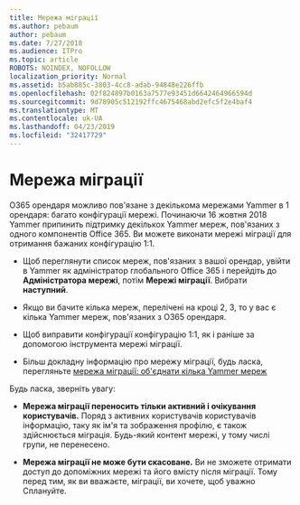 ```yaml
---
title: Мережа міграції
ms.author: pebaum
author: pebaum
ms.date: 7/27/2018
ms.audience: ITPro
ms.topic: article
ROBOTS: NOINDEX, NOFOLLOW
localization_priority: Normal
ms.assetid: b5ab885c-3803-4cc8-adab-94848e226ffb
ms.openlocfilehash: 02f824897b0163a7577e93451d6642464966594d
ms.sourcegitcommit: 9d78905c512192ffc4675468abd2efc5f2e4baf4
ms.translationtype: MT
ms.contentlocale: uk-UA
ms.lasthandoff: 04/23/2019
ms.locfileid: "32417729"
---
```

# <a name="network-migration"></a>Мережа міграції

O365 орендаря можливо пов'язане з декількома мережами Yammer в 1 орендаря: багато конфігурації мережі. Починаючи 16 жовтня 2018 Yammer припинить підтримку декількох Yammer мереж, пов'язаних з одного компонентів Office 365. Ви можете виконати мережі міграції для отримання бажаних конфігурацію 1:1.
  
- Щоб переглянути список мереж, пов'язаних з вашої орендар, увійти в Yammer як адміністратор глобального Office 365 і перейдіть до **Адміністратора мережі**, потім **Мережі міграції**. Вибрати **наступний**.
    
- Якщо ви бачите кілька мереж, перелічені на кроці 2, 3, то у вас є кілька Yammer мереж, пов'язаних з O365 орендаря.
    
- Щоб виправити конфігурації конфігурацію 1:1, як і раніше за допомогою інструмента мережі міграції.
    
- Більш докладну інформацію про мережу міграції, будь ласка, перегляньте [мережа міграції: об'єднати кілька Yammer мереж](https://support.office.com/article/a22c1b20-9231-4ce2-a916-392b1056d002)
    
Будь ласка, зверніть увагу:
  
- **Мережа міграції переносить тільки активний і очікування користувачів.** Поряд з активних користувачів користувачів інформацію, таку як ім'я та зображення профілю, є також здійснюється міграція. Будь-який контент мережі, у тому числі групи, не перенесено. 
    
- **Мережа міграції не може бути скасоване.** Ви не зможете отримати доступ до допоміжних мережі та його вмісту після міграції. Тому перед тим, як ви вважаєте, міграції, ви хочете, щоб уважно Сплануйте. 
    

